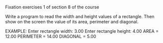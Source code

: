 Fixation exercises 1 of section 8 of the course

Write a program to read the width and height values
of a rectangle. Then show on the screen the value of
its area, perimeter and diagonal. 

EXAMPLE:
Enter rectangle width:
3.00
Enter rectangle height:
4.00
AREA = 12.00
PERIMETER = 14.00
DIAGONAL = 5.00